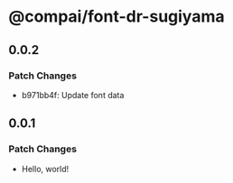 # @compai/font-dr-sugiyama

## 0.0.2

### Patch Changes

- b971bb4f: Update font data

## 0.0.1

### Patch Changes

- Hello, world!
